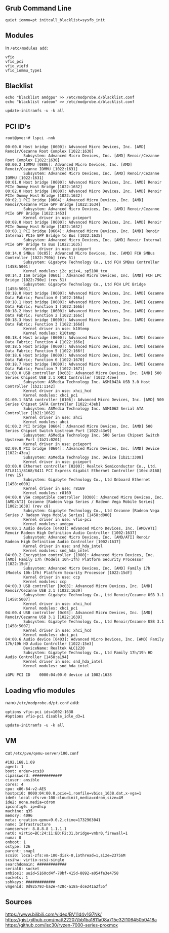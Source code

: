 ## Grub Command Line
 
```quiet iommu=pt initcall_blacklist=sysfb_init```

## Modules

in `/etc/modules add:`

```
vfio
vfio_pci
vfio_viqfd
vfio_iommu_type1
```

## Blacklist

```
echo "blacklist amdgpu" >> /etc/modprobe.d/blacklist.conf
echo "blacklist radeon" >> /etc/modprobe.d/blacklist.conf
```
```
update-initramfs -u -k all
```

## PCI ID's

```
root@pve:~# lspci -nnk

00:00.0 Host bridge [0600]: Advanced Micro Devices, Inc. [AMD] Renoir/Cezanne Root Complex [1022:1630]
        Subsystem: Advanced Micro Devices, Inc. [AMD] Renoir/Cezanne Root Complex [1022:1630]
00:00.2 IOMMU [0806]: Advanced Micro Devices, Inc. [AMD] Renoir/Cezanne IOMMU [1022:1631]
        Subsystem: Advanced Micro Devices, Inc. [AMD] Renoir/Cezanne IOMMU [1022:1631]
00:01.0 Host bridge [0600]: Advanced Micro Devices, Inc. [AMD] Renoir PCIe Dummy Host Bridge [1022:1632]
00:02.0 Host bridge [0600]: Advanced Micro Devices, Inc. [AMD] Renoir PCIe Dummy Host Bridge [1022:1632]
00:02.1 PCI bridge [0604]: Advanced Micro Devices, Inc. [AMD] Renoir/Cezanne PCIe GPP Bridge [1022:1634]
        Subsystem: Advanced Micro Devices, Inc. [AMD] Renoir/Cezanne PCIe GPP Bridge [1022:1453]
        Kernel driver in use: pcieport
00:08.0 Host bridge [0600]: Advanced Micro Devices, Inc. [AMD] Renoir PCIe Dummy Host Bridge [1022:1632]
00:08.1 PCI bridge [0604]: Advanced Micro Devices, Inc. [AMD] Renoir Internal PCIe GPP Bridge to Bus [1022:1635]
        Subsystem: Advanced Micro Devices, Inc. [AMD] Renoir Internal PCIe GPP Bridge to Bus [1022:1635]
        Kernel driver in use: pcieport
00:14.0 SMBus [0c05]: Advanced Micro Devices, Inc. [AMD] FCH SMBus Controller [1022:790b] (rev 51)
        Subsystem: Gigabyte Technology Co., Ltd FCH SMBus Controller [1458:5001]
        Kernel modules: i2c_piix4, sp5100_tco
00:14.3 ISA bridge [0601]: Advanced Micro Devices, Inc. [AMD] FCH LPC Bridge [1022:790e] (rev 51)
        Subsystem: Gigabyte Technology Co., Ltd FCH LPC Bridge [1458:5001]
00:18.0 Host bridge [0600]: Advanced Micro Devices, Inc. [AMD] Cezanne Data Fabric; Function 0 [1022:166a]
00:18.1 Host bridge [0600]: Advanced Micro Devices, Inc. [AMD] Cezanne Data Fabric; Function 1 [1022:166b]
00:18.2 Host bridge [0600]: Advanced Micro Devices, Inc. [AMD] Cezanne Data Fabric; Function 2 [1022:166c]
00:18.3 Host bridge [0600]: Advanced Micro Devices, Inc. [AMD] Cezanne Data Fabric; Function 3 [1022:166d]
        Kernel driver in use: k10temp
        Kernel modules: k10temp
00:18.4 Host bridge [0600]: Advanced Micro Devices, Inc. [AMD] Cezanne Data Fabric; Function 4 [1022:166e]
00:18.5 Host bridge [0600]: Advanced Micro Devices, Inc. [AMD] Cezanne Data Fabric; Function 5 [1022:166f]
00:18.6 Host bridge [0600]: Advanced Micro Devices, Inc. [AMD] Cezanne Data Fabric; Function 6 [1022:1670]
00:18.7 Host bridge [0600]: Advanced Micro Devices, Inc. [AMD] Cezanne Data Fabric; Function 7 [1022:1671]
01:00.0 USB controller [0c03]: Advanced Micro Devices, Inc. [AMD] 500 Series Chipset USB 3.1 XHCI Controller [1022:43ee]
        Subsystem: ASMedia Technology Inc. ASM1042A USB 3.0 Host Controller [1b21:1142]
        Kernel driver in use: xhci_hcd
        Kernel modules: xhci_pci
01:00.1 SATA controller [0106]: Advanced Micro Devices, Inc. [AMD] 500 Series Chipset SATA Controller [1022:43eb]
        Subsystem: ASMedia Technology Inc. ASM1062 Serial ATA Controller [1b21:1062]
        Kernel driver in use: ahci
        Kernel modules: ahci
01:00.2 PCI bridge [0604]: Advanced Micro Devices, Inc. [AMD] 500 Series Chipset Switch Upstream Port [1022:43e9]
        Subsystem: ASMedia Technology Inc. 500 Series Chipset Switch Upstream Port [1b21:0201]
        Kernel driver in use: pcieport
02:09.0 PCI bridge [0604]: Advanced Micro Devices, Inc. [AMD] Device [1022:43ea]
        Subsystem: ASMedia Technology Inc. Device [1b21:3308]
        Kernel driver in use: pcieport
03:00.0 Ethernet controller [0200]: Realtek Semiconductor Co., Ltd. RTL8111/8168/8411 PCI Express Gigabit Ethernet Controller [10ec:8168] (rev 15)
        Subsystem: Gigabyte Technology Co., Ltd Onboard Ethernet [1458:e000]
        Kernel driver in use: r8169
        Kernel modules: r8169
04:00.0 VGA compatible controller [0300]: Advanced Micro Devices, Inc. [AMD/ATI] Cezanne [Radeon Vega Series / Radeon Vega Mobile Series] [1002:1638] (rev c8)
        Subsystem: Gigabyte Technology Co., Ltd Cezanne [Radeon Vega Series / Radeon Vega Mobile Series] [1458:d000]
        Kernel driver in use: vfio-pci
        Kernel modules: amdgpu
04:00.1 Audio device [0403]: Advanced Micro Devices, Inc. [AMD/ATI] Renoir Radeon High Definition Audio Controller [1002:1637]
        Subsystem: Advanced Micro Devices, Inc. [AMD/ATI] Renoir Radeon High Definition Audio Controller [1002:1637]
        Kernel driver in use: snd_hda_intel
        Kernel modules: snd_hda_intel
04:00.2 Encryption controller [1080]: Advanced Micro Devices, Inc. [AMD] Family 17h (Models 10h-1fh) Platform Security Processor [1022:15df]
        Subsystem: Advanced Micro Devices, Inc. [AMD] Family 17h (Models 10h-1fh) Platform Security Processor [1022:15df]
        Kernel driver in use: ccp
        Kernel modules: ccp
04:00.3 USB controller [0c03]: Advanced Micro Devices, Inc. [AMD] Renoir/Cezanne USB 3.1 [1022:1639]
        Subsystem: Gigabyte Technology Co., Ltd Renoir/Cezanne USB 3.1 [1458:5007]
        Kernel driver in use: xhci_hcd
        Kernel modules: xhci_pci
04:00.4 USB controller [0c03]: Advanced Micro Devices, Inc. [AMD] Renoir/Cezanne USB 3.1 [1022:1639]
        Subsystem: Gigabyte Technology Co., Ltd Renoir/Cezanne USB 3.1 [1458:5007]
        Kernel driver in use: xhci_hcd
        Kernel modules: xhci_pci
04:00.6 Audio device [0403]: Advanced Micro Devices, Inc. [AMD] Family 17h/19h HD Audio Controller [1022:15e3]
        DeviceName: Realtek ALC1220
        Subsystem: Gigabyte Technology Co., Ltd Family 17h/19h HD Audio Controller [1458:a194]
        Kernel driver in use: snd_hda_intel
        Kernel modules: snd_hda_intel
```
        
`iGPU PCI ID	0000:04:00.0
device id 1002:1638`

## Loading vfio modules

nano `/etc/modprobe.d/pt.conf`
add:

```
options vfio-pci ids=1002:1638
#options vfio-pci disable_idle_d3=1
```

```
update-initramfs -u -k all
```

## VM

cat `/etc/pve/qemu-server/100.conf`

```
#192.168.1.69
agent: 1
boot: order=scsi0
cipassword: #############
ciuser: ansible
cores: 4
cpu: x86-64-v2-AES
hostpci0: 0000:04:00.0,pcie=1,romfile=vbios_1638.dat,x-vga=1
ide0: local-zfs:vm-100-cloudinit,media=cdrom,size=4M
ide2: none,media=cdrom
ipconfig0: ip=dhcp
machine: q35
memory: 4096
meta: creation-qemu=9.0.2,ctime=1732963041
name: Infrastructure
nameserver: 8.8.8.8 1.1.1.1
net0: virtio=BC:24:11:BD:F2:31,bridge=vmbr0,firewall=1
numa: 0
onboot: 1
ostype: l26
parent: snap1
scsi0: local-zfs:vm-100-disk-0,iothread=1,size=23756M
scsihw: virtio-scsi-single
searchdomain: #############
serial0: socket
smbios1: uuid=5160cd4f-78bf-415d-8892-a054fe3e4758
sockets: 1
sshkeys: #############
vmgenid: 0d925793-ba2e-428c-a18a-dce241a2f55f
```

## Sources

https://www.bilibili.com/video/BV11d4y1G7Nk/
https://gist.github.com/matt22207/bb1ba1811a08a715e32f106450b0418a
https://github.com/isc30/ryzen-7000-series-proxmox



